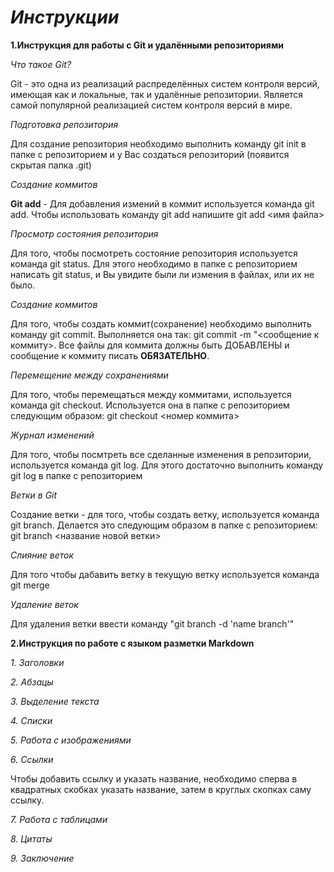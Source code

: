 # **_Инструкции_**

**1.Инструкция для работы с Git и удалёнными репозиториями**

*Что такое Git?*

Git - это одна из реализаций распределённых систем контроля версий, имеющая как и локальные, так и удалённые репозитории. Является самой популярной реализацией систем контроля версий в мире.

*Подготовка репозитория*

Для создание репозитория необходимо выполнить команду git init в папке с репозиторием и у Вас создаться репозиторий (появится скрытая папка .git)

*Создание коммитов*

**Git add** - Для добавления измений в коммит используется команда git add. Чтобы использовать команду git add напишите git add <имя файла>

*Просмотр состояния репозитория*

Для того, чтобы посмотреть состояние репозитория используется команда git status. Для этого необходимо в папке с репозиторием написать git status, и Вы увидите были ли измения в файлах, или их не было.

*Создание коммитов*

Для того, чтобы создать коммит(сохранение) необходимо выполнить команду git commit. Выполняется она так: git commit -m "<сообщение к коммиту>. Все файлы для коммита должны быть ДОБАВЛЕНЫ и сообщение к коммиту писать **ОБЯЗАТЕЛЬНО**.

*Перемещение между сохранениями*

Для того, чтобы перемещаться между коммитами, используется команда git checkout. Используется она в папке с репозиторием следующим образом: git checkout <номер коммита>

*Журнал изменений*

Для того, чтобы посмтреть все сделанные изменения в репозитории, используется команда git log. Для этого достаточно выполнить команду git log в папке с репозиторием

*Ветки в Git*

Создание ветки - для того, чтобы создать ветку, используется команда git branch. Делается это следующим образом в папке с репозиторием: git branch <название новой ветки>

*Слияние веток*

Для того чтобы дабавить ветку в текущую ветку используется команда git merge

*Удаление веток*

Для удаления ветки ввести команду "git branch -d 'name branch'"

**2.Инструкция по работе с языком разметки Markdown**

*1. Заголовки*

*2. Абзацы*

*3. Выделение текста*

*4. Списки*

*5. Работа с изображениями*

*6. Ссылки*

Чтобы добавить ссылку и указать название, необходимо сперва в квадратных скобках указать название, затем в круглых скопках саму ссылку.

*7. Работа с таблицами*

*8. Цитаты*

*9. Заключение*


